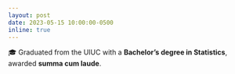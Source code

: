 ```yaml
---
layout: post
date: 2023-05-15 10:00:00-0500
inline: true
---
```


🎓  Graduated from the UIUC with a **Bachelor’s degree in Statistics**, awarded **summa cum laude**.
